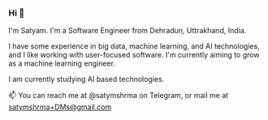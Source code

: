 <!--## Welcome to GitHub Pages

You can use the [editor on GitHub](https://github.com/satymshrma/satymshrma.github.io/edit/main/README.md) to maintain and preview the content for your website in Markdown files.

Whenever you commit to this repository, GitHub Pages will run [Jekyll](https://jekyllrb.com/) to rebuild the pages in your site, from the content in your Markdown files.

### Markdown

Markdown is a lightweight and easy-to-use syntax for styling your writing. It includes conventions for

```markdown
Syntax highlighted code block

# Header 1
## Header 2
### Header 3

- Bulleted
- List

1. Numbered
2. List

**Bold** and _Italic_ and `Code` text

[Link](url) and ![Image](src)
```

For more details see [GitHub Flavored Markdown](https://guides.github.com/features/mastering-markdown/).

### Jekyll Themes

Your Pages site will use the layout and styles from the Jekyll theme you have selected in your [repository settings](https://github.com/satymshrma/satymshrma.github.io/settings/pages). The name of this theme is saved in the Jekyll `_config.yml` configuration file.

### Support or Contact

Having trouble with Pages? Check out our [documentation](https://docs.github.com/categories/github-pages-basics/) or [contact support](https://support.github.com/contact) and we’ll help you sort it out.
-->
### Hi 👋

I'm Satyam. I'm a Software Engineer from Dehradun, Uttrakhand, India.

I have some experience in big data, machine learning, and AI technologies, and I like working with user-focused software. I'm currently aiming to grow as a machine learning engineer.

I am currently studying AI based technologies.

📫 You can reach me at @satymshrma on Telegram, or mail me at satymshrma+DMs@gmail.com
<!--Below are my repositories. _(They are a bit messy, and at some places a little incomplete. But I'm working on it, so just bear with me for the while. <3)_-->
